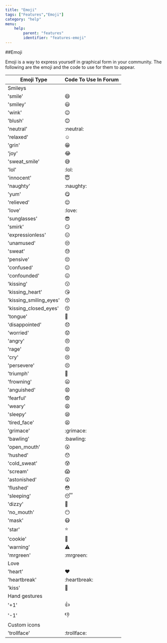 ```yaml
---
title: "Emoji"
tags: ["Features","Emoji"]
category: "help"
menu:
    help:
        parent: "features"
        identifier: "features-emoji"
---
```


##Emoji

Emoji is a way to express yourself in graphical form in your community. The following are the emoji and the code to use for them to appear.

| Emoji Type	         | Code To Use In Forum   |
|------------------------|------------------------|
| Smileys                |                        |
| 'smile'                | :smile:                |
| 'smiley'               | :smiley:               |
| 'wink'                 | :wink:                 |
| 'blush'                | :blush:                |
| 'neutral'              | :neutral:              |
| 'relaxed'              | :relaxed:              |
| 'grin'                 | :grin:                 |
| 'joy'                  | :joy:                  |
| 'sweat_smile'          | :sweat_smile:          |
| 'lol'                  | :lol:                  |
| 'innocent'             | :innocent:             |
| 'naughty'              | :naughty:              |
| 'yum'                  | :yum:                  |
| 'relieved'             | :relieved:             |
| 'love'                 | :love:                 |
| 'sunglasses'           | :sunglasses:           |
| 'smirk'                | :smirk:                |
| 'expressionless'       | :expressionless:       |
| 'unamused'             | :unamused:             |
| 'sweat'                | :sweat:                |
| 'pensive'              | :pensive:              |
| 'confused'             | :confused:             |
| 'confounded'           | :confounded:           |
| 'kissing'              | :kissing:              |
| 'kissing_heart'        | :kissing_heart:        |
| 'kissing_smiling_eyes' | :kissing_smiling_eyes: |
| 'kissing_closed_eyes'  | :kissing_closed_eyes:  |
| 'tongue'               | :tongue:               |
| 'disappointed'         | :disappointed:         |
| 'worried'              | :worried:              |
| 'angry'                | :angry:                |
| 'rage'                 | :rage:                 |
| 'cry'                  | :cry:                  |
| 'persevere'            | :persevere:            |
| 'triumph'              | :triumph:              |
| 'frowning'             | :frowning:             |
| 'anguished'            | :anguished:            |
| 'fearful'              | :fearful:              |
| 'weary'                | :weary:                |
| 'sleepy'               | :sleepy:               |
| 'tired_face'           | :tired_face:           |
| 'grimace'              | :grimace:              |
| 'bawling'              | :bawling:              |
| 'open_mouth'           | :open_mouth:           |
| 'hushed'               | :hushed:               |
| 'cold_sweat'           | :cold_sweat:           |
| 'scream'               | :scream:               |
| 'astonished'           | :astonished:           |
| 'flushed'              | :flushed:              |
| 'sleeping'             | :sleeping:             |
| 'dizzy'                | :dizzy:                |
| 'no_mouth'             | :no_mouth:             |
| 'mask'                 | :mask:                 |
| 'star'                 | :star:                 |
| 'cookie'               | :cookie:               |
| 'warning'              | :warning:              |
| 'mrgreen'              | :mrgreen:              |
| Love                   |                        |
| 'heart'                | :heart:                |
| 'heartbreak'           | :heartbreak:           |
| 'kiss'                 | :kiss:                 |
| Hand gestures          |                        |
| '+1'                   | :+1:                   |
| '-1'                   | :-1:                   |
| Custom icons           |                        |
| 'trollface'            | :trollface:            |
